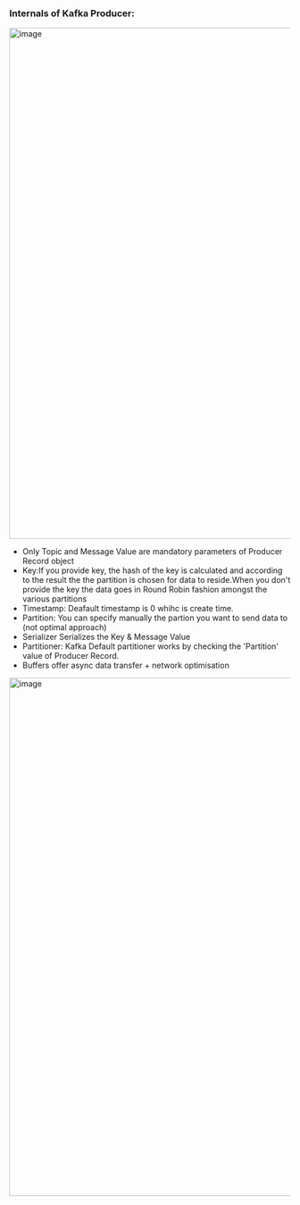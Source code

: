 ### Internals of Kafka Producer:
<img width="916" alt="image" src="https://user-images.githubusercontent.com/689226/161400408-4e17720c-6787-4135-bcba-101f47d13d19.png">

- Only Topic and Message Value are mandatory parameters of Producer Record object
- Key:If you provide key, the hash of the key is calculated and according to the result the the partition is chosen for data to reside.When you don't provide the key the data goes in Round Robin fashion amongst the various partitions
- Timestamp: Deafault timestamp is 0 whihc is create time.
- Partition: You can specify manually the partion you want to send data to (not optimal approach)
- Serializer Serializes the Key & Message Value
- Partitioner: Kafka Default partitioner works by checking the 'Partition' value of Producer Record.
- Buffers offer async data transfer + network optimisation

<img width="929" alt="image" src="https://user-images.githubusercontent.com/689226/161400420-0232c90e-032c-4551-b36d-687d14bca658.png">

